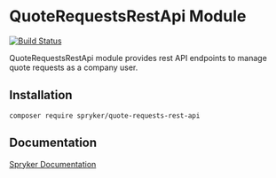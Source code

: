 # QuoteRequestsRestApi Module
[![Build Status](https://travis-ci.org/spryker/quote-requests-rest-api.svg)](https://travis-ci.org/spryker/quote-requests-rest-api)

QuoteRequestsRestApi module provides rest API endpoints to manage quote requests as a company user.

## Installation

```
composer require spryker/quote-requests-rest-api
```

## Documentation

[Spryker Documentation](https://documentation.spryker.com/module_guide/overview.htm)
